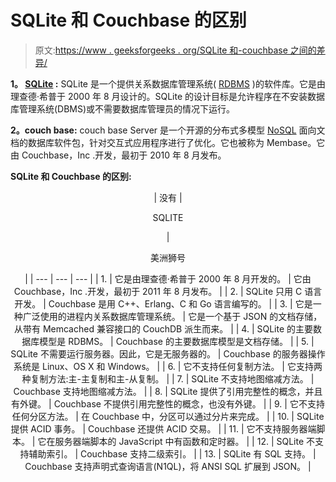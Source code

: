 # SQLite 和 Couchbase 的区别

> 原文:[https://www . geeksforgeeks . org/SQLite 和-couchbase 之间的差异/](https://www.geeksforgeeks.org/difference-between-sqlite-and-couchbase/)

**1。 [SQLite](https://www.geeksforgeeks.org/introduction-to-sqlite/) :**
SQLite 是一个提供关系数据库管理系统( [RDBMS](https://www.geeksforgeeks.org/rdbms-architecture/) )的软件库。它是由理查德·希普于 2000 年 8 月设计的。SQLite 的设计目标是允许程序在不安装数据库管理系统(DBMS)或不需要数据库管理员的情况下运行。

**2。couch base:**
couch base Server 是一个开源的分布式多模型 [NoSQL](https://www.geeksforgeeks.org/introduction-to-nosql/) 面向文档的数据库软件包，针对交互式应用程序进行了优化。它也被称为 Membase。它由 Couchbase，Inc .开发，最初于 2010 年 8 月发布。

**SQLite 和 Couchbase 的区别:**

<center>

| 没有 | 

SQLITE

 | 

美洲狮号

 |
| --- | --- | --- |
| 1. | 它是由理查德·希普于 2000 年 8 月开发的。 | 它由 Couchbase，Inc .开发，最初于 2011 年 8 月发布。 |
| 2. | SQLite 只用 C 语言开发。 | Couchbase 是用 C++、Erlang、C 和 Go 语言编写的。 |
| 3. | 它是一种广泛使用的进程内关系数据库管理系统。 | 它是一个基于 JSON 的文档存储，从带有 Memcached 兼容接口的 CouchDB 派生而来。 |
| 4. | SQLite 的主要数据库模型是 RDBMS。 | Couchbase 的主要数据库模型是文档存储。 |
| 5. | SQLite 不需要运行服务器。因此，它是无服务器的。 | Couchbase 的服务器操作系统是 Linux、OS X 和 Windows。 |
| 6. | 它不支持任何复制方法。 | 它支持两种复制方法:主-主复制和主-从复制。 |
| 7. | SQLite 不支持地图缩减方法。 | Couchbase 支持地图缩减方法。 |
| 8. | SQLite 提供了引用完整性的概念，并且有外键。 | Couchbase 不提供引用完整性的概念，也没有外键。 |
| 9. | 它不支持任何分区方法。 | 在 Couchbase 中，分区可以通过分片来完成。 |
| 10. | SQLite 提供 ACID 事务。 | Couchbase 还提供 ACID 交易。 |
| 11. | 它不支持服务器端脚本。 | 它在服务器端脚本的 JavaScript 中有函数和定时器。 |
| 12. | SQLite 不支持辅助索引。 | Couchbase 支持二级索引。 |
| 13. | SQLite 有 SQL 支持。 | Couchbase 支持声明式查询语言(N1QL)，将 ANSI SQL 扩展到 JSON。 |

</center>
